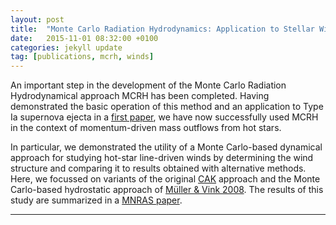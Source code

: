 ```yaml
---
layout: post
title:  "Monte Carlo Radiation Hydrodynamics: Application to Stellar Winds (MNRAS paper)"
date:   2015-11-01 08:32:00 +0100
categories: jekyll update
tag: [publications, mcrh, winds]
---
```


An important step in the development of the Monte Carlo Radiation
Hydrodynamical approach MCRH has been completed. Having demonstrated the basic
operation of this method and an application to Type Ia supernova ejecta in a
[first paper][Noebauer2012], we have now successfully used MCRH in the context of
momentum-driven mass outflows from hot stars.

In particular, we demonstrated the utility of a Monte Carlo-based dynamical
approach for studying hot-star line-driven winds by determining the wind
structure and comparing it to results obtained with alternative methods. Here,
we focussed on variants of the original [CAK][CAK] approach and the Monte Carlo-based
hydrostatic approach of [Müller & Vink 2008][Mueller2008]. The results of this study are
summarized in a [MNRAS paper][Noebauer2015].

- - - 

[CAK]: http://adsabs.harvard.edu/abs/1975ApJ...195..157C
[Mueller2008]: http://adsabs.harvard.edu/abs/2008A&A...492..493M
[Noebauer2012]: http://adsabs.harvard.edu/abs/2012MNRAS.425.1430N
[Noebauer2015]: http://adsabs.harvard.edu/abs/2015MNRAS.453.3120N

